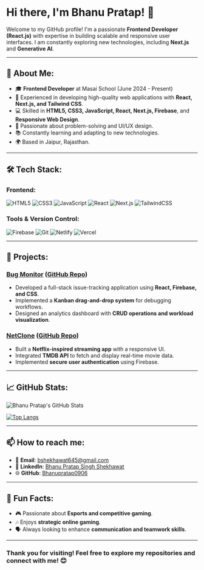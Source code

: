 # Hi there, I'm Bhanu Pratap! 👋

Welcome to my GitHub profile! I'm a passionate **Frontend Developer (React.js)** with expertise in building scalable and responsive user interfaces. I am constantly exploring new technologies, including **Next.js** and **Generative AI**.

---

## 🌟 About Me:

- 🎓 **Frontend Developer** at Masai School (June 2024 - Present)
- 🔭 Experienced in developing high-quality web applications with **React, Next.js, and Tailwind CSS**.
- 💻 Skilled in **HTML5, CSS3, JavaScript, React, Next.js, Firebase**, and **Responsive Web Design**.
- 🚀 Passionate about problem-solving and UI/UX design.
- 📚 Constantly learning and adapting to new technologies.
- 🌍 Based in Jaipur, Rajasthan.

---

## 🛠️ Tech Stack:

### Frontend:
![HTML5](https://img.shields.io/badge/-HTML5-E34F26?style=flat-square&logo=html5&logoColor=white)
![CSS3](https://img.shields.io/badge/-CSS3-1572B6?style=flat-square&logo=css3&logoColor=white)
![JavaScript](https://img.shields.io/badge/-JavaScript-F7DF1E?style=flat-square&logo=javascript&logoColor=black)
![React](https://img.shields.io/badge/-React-61DAFB?style=flat-square&logo=react&logoColor=black)
![Next.js](https://img.shields.io/badge/-Next.js-000000?style=flat-square&logo=nextdotjs&logoColor=white)
![TailwindCSS](https://img.shields.io/badge/-TailwindCSS-38B2AC?style=flat-square&logo=tailwind-css&logoColor=black)

### Tools & Version Control:
![Firebase](https://img.shields.io/badge/firebase-%23039BE5.svg?style=flat-square&logo=firebase)
![Git](https://img.shields.io/badge/-Git-F05032?style=flat-square&logo=git&logoColor=white)
![Netlify](https://img.shields.io/badge/netlify-%23000000.svg?style=flat-square&logo=netlify&logoColor=#00C7B7)
![Vercel](https://img.shields.io/badge/vercel-%23000000.svg?style=flat-square&logo=vercel&logoColor=white)

---

## 🚀 Projects:

### [Bug Monitor](https://bug-monitor.netlify.app/) ([GitHub Repo](https://github.com/Bhanupratap0906/issue-tracker))
- Developed a full-stack issue-tracking application using **React, Firebase, and CSS**.
- Implemented a **Kanban drag-and-drop system** for debugging workflows.
- Designed an analytics dashboard with **CRUD operations and workload visualization**.

### [NetClone](https://plitz.netlify.app/) ([GitHub Repo](https://github.com/Bhanupratap0906/Projects.git))
- Built a **Netflix-inspired streaming app** with a responsive UI.
- Integrated **TMDB API** to fetch and display real-time movie data.
- Implemented **secure user authentication** using Firebase.

---

## 📈 GitHub Stats:

![Bhanu Pratap's GitHub Stats](https://github-readme-stats.vercel.app/api?username=Bhanupratap0906&show_icons=true&theme=radical)

[![Top Langs](https://github-readme-stats.vercel.app/api/top-langs/?username=Bhanupratap0906&layout=compact&theme=radical)](https://github.com/anuraghazra/github-readme-stats)

---

## 📫 How to reach me:

- 📧 **Email**: [bshekhawat645@gmail.com](mailto:bshekhawat645@gmail.com)
- 💼 **LinkedIn**: [Bhanu Pratap Singh Shekhawat](https://www.linkedin.com/in/bhanu-pratap-singh-shekhawat-522aa7314)
- 🌐 **GitHub**: [Bhanupratap0906](https://github.com/Bhanupratap0906)

---

## 🌟 Fun Facts:

- 🎮 Passionate about **Esports and competitive gaming**.
- 🎶 Enjoys **strategic online gaming**.
- 🗣️ Always looking to enhance **communication and teamwork skills**.

---

### Thank you for visiting! Feel free to explore my repositories and connect with me! 😊

